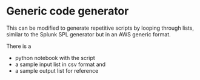 # Generic code generator

This can be modified to generate repetitive scripts by looping through lists, similar to the Splunk SPL generator but in an AWS generic format.

There is a

* python notebook with the script
* a sample input list in csv format and
* a sample output list for reference
